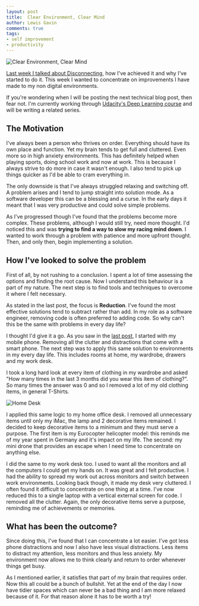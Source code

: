 ```yaml
--- 
layout: post 
title:  Clear Environment, Clear Mind
author: Lewis Gavin 
comments: true 
tags: 
- self improvement
- productivity
---
```


![Clear Environment, Clear Mind](https://www.lewisgavin.co.uk/images/clear_env.jpg)

[Last week I talked about Disconnecting](http://www.lewisgavin.co.uk/Disconnect/), how I've achieved it and why I've started to do it. This week I wanted to concentrate on improvements I have made to my non digital environments. 

If you're wondering when I will be posting the next technical blog post, then fear not. I'm currently working through [Udacity's Deep Learning course](https://www.udacity.com/course/deep-learning--ud730) and will be writing a related series.

## The Motivation

I've always been a person who thrives on order. Everything should have its own place and function. Yet my brain tends to get full and cluttered. Even more so in high anxiety environments. This has definitely helped when playing sports, doing school work and now at work. This is because I always strive to do more in case it wasn't enough. I also tend to pick up things quicker as I'd be able to cram everything in.

The only downside is that I've always struggled relaxing and switching off. A problem arises and I tend to jump straight into solution mode. As a software developer this can be a blessing and a curse. In the early days it meant that I was very productive and could solve simple problems.

As I've progressed though I've found that the problems become more complex. These problems, although I would still try, need more thought. I'd noticed this and was **trying to find a way to slow my racing mind down**. I wanted to work through a problem with patience and more upfront thought. Then, and only then, begin implementing a solution.

## How I've looked to solve the problem

First of all, by not rushing to a conclusion. I spent a lot of time assessing the options and finding the root cause. Now I understand this behaviour is a part of my nature. The next step is to find tools and techniques to overcome it where I felt necessary.

As stated in the last post, the focus is **Reduction**. I've found the most effective solutions tend to subtract rather than add. In my role as a software engineer, removing code is often preferred to adding code. So why can't this be the same with problems in every day life?

I thought I'd give it a go. As you saw in the [last post](http://www.lewisgavin.co.uk/Disconnect/), I started with my mobile phone. Removing all the clutter and distractions that come with a smart phone. The next step was to apply this same solution to environments in my every day life. This includes rooms at home, my wardrobe, drawers and my work desk.

I took a long hard look at every item of clothing in my wardrobe and asked "How many times in the last 3 months did you wear this item of clothing?".
So many times the answer was 0 and so I removed a lot of my old clothing items, in general T-Shirts.

![Home Desk](https://www.lewisgavin.co.uk/images/desk.jpg)

I applied this same logic to my home office desk. I removed all unnecessary items until only my iMac, the lamp and 2 decorative items remained. I decided to keep decorative items to a minimum and they must serve a purpose. The first item is my Eurocopter helicopter model: this reminds me of my year spent in Germany and it's impact on my life. The second: my mini drone that provides an escape when I need time to concentrate on anything else.

I did the same to my work desk too. I used to want all the monitors and all the computers I could get my hands on. It was great and I felt productive. I had the ability to spread my work out across monitors and switch between work environments. Looking back though, it made my desk very cluttered. I often found it difficult to concentrate on one thing at a time. I've now reduced this to a single laptop with a vertical external screen for code. I removed all the clutter. Again, the only decorative items serve a purpose, reminding me of achievements or memories.

## What has been the outcome?

Since doing this, I've found that I can concentrate a lot easier. I've got less phone distractions and now I also have less visual distractions. Less items to distract my attention, less monitors and thus less anxiety. My environment now allows me to think clearly and return to order whenever things get busy.

As I mentioned earlier, it satisfies that part of my brain that requires order. Now this all could be a bunch of bullshit. Yet at the end of the day I now have tidier spaces which can never be a bad thing and I am more relaxed because of it. For that reason alone it has to be worth a try!
